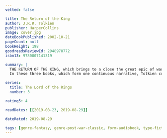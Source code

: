 ```yaml
---
vetted: false

title: The Return of the King
author: J.R.R. Tolkien
publisher: HarperCollins
image: cover.jpg
dateBookPublished: 2002-10-21
pageCount: null
bookHeight: 198
goodreadsReviewId: 2948978772
isbn13: 9780007141319

summary: |
  THE RETURN OF THE KING, which brings to a close the great epic of war and adventure begun in The Fellowship of the Ring and continued in The Two Towers, is the third and final part of J. R. R. Tolkien’s masterpiece, “The Lord of the Rings.”
  In these three books, which form one continuous narrative, Tolkien created the saga of the Hobbits of Middle-earth and the great War of the Rings. Praised by such writers and poets as W. H. Auden, Richard Hughes and C. S. Lewis, “The Lord of the Rings” – that special world of beauty and terror and meaning – holds a secure place among the books that will live. --back cover

series:
  title: The Lord of the Rings
  number: 3

rating5: 4

readDates: [[2019-08-23, 2019-08-29]]

dateRated: 2019-08-29

tags: [genre-fantasy, genre-post-war-classic, form-audiobook, type-fiction]
---
```


